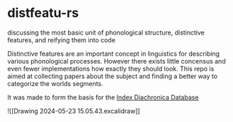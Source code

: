 # distfeatu-rs
discussing the most basic unit of phonological structure, distinctive features, and reifying them into code


Distinctive features are an important concept in linguistics for describing various phonological processes. 
However there exists little concensus and even fewer implementations how exactly they should look. 
This repo is aimed at collecting papers about the subject and finding a better way to categorize the worlds segments.

It was made to form the basis for the [Index Diachronica Database](https://github.com/quilde/indexdiachronica)


![[Drawing 2024-05-23 15.05.43.excalidraw]] 